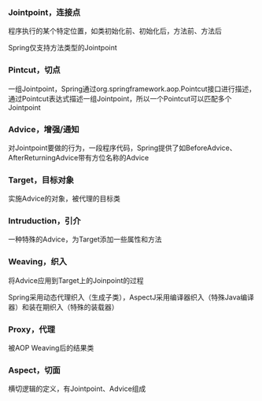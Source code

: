 
### Jointpoint，连接点
程序执行的某个特定位置，如类初始化前、初始化后，方法前、方法后

Spring仅支持方法类型的Jointpoint

### Pintcut，切点
一组Jointpoint，Spring通过org.springframework.aop.Pointcut接口进行描述，通过Pointcut表达式描述一组Jointpoint，所以一个Pointcut可以匹配多个Jointpoint

### Advice，增强/通知
对Jointpoint要做的行为，一段程序代码，Spring提供了如BeforeAdvice、AfterReturningAdvice带有方位名称的Advice

### Target，目标对象
实施Advice的对象，被代理的目标类

### Intruduction，引介
一种特殊的Advice，为Target添加一些属性和方法

### Weaving，织入
将Advice应用到Target上的Joinpoint的过程

Spring采用动态代理织入（生成子类），AspectJ采用编译器织入（特殊Java编译器）和装在期织入（特殊的装载器）

### Proxy，代理
被AOP Weaving后的结果类

### Aspect，切面
横切逻辑的定义，有Jointpoint、Advice组成